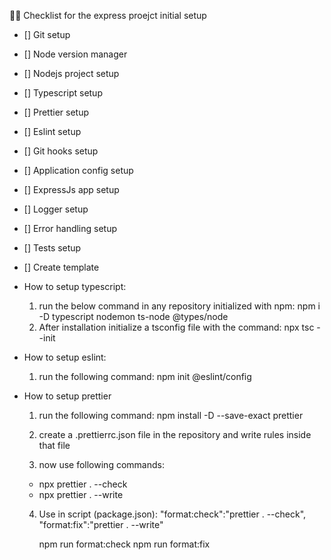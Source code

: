 📰🚀 Checklist for the express proejct initial setup

- [] Git setup
- [] Node version manager
- [] Nodejs project setup
- [] Typescript setup
- [] Prettier setup
- [] Eslint setup
- [] Git hooks setup
- [] Application config setup
- [] ExpressJs app setup
- [] Logger setup
- [] Error handling setup
- [] Tests setup
- [] Create template

- How to setup typescript:

  1. run the below command in any repository initialized with npm: npm i -D typescript nodemon ts-node @types/node
  2. After installation initialize a tsconfig file with the command: npx tsc --init

- How to setup eslint:

  1. run the following command: npm init @eslint/config

- How to setup prettier

  1. run the following command: npm install -D --save-exact prettier

  2. create a .prettierrc.json file in the repository and write rules inside that file

  3. now use following commands:
    - npx prettier . --check
    - npx prettier . --write
  
  4. Use in script (package.json):
     "format:check":"prettier . --check",
     "format:fix":"prettier . --write"

     npm run format:check
     npm run format:fix
